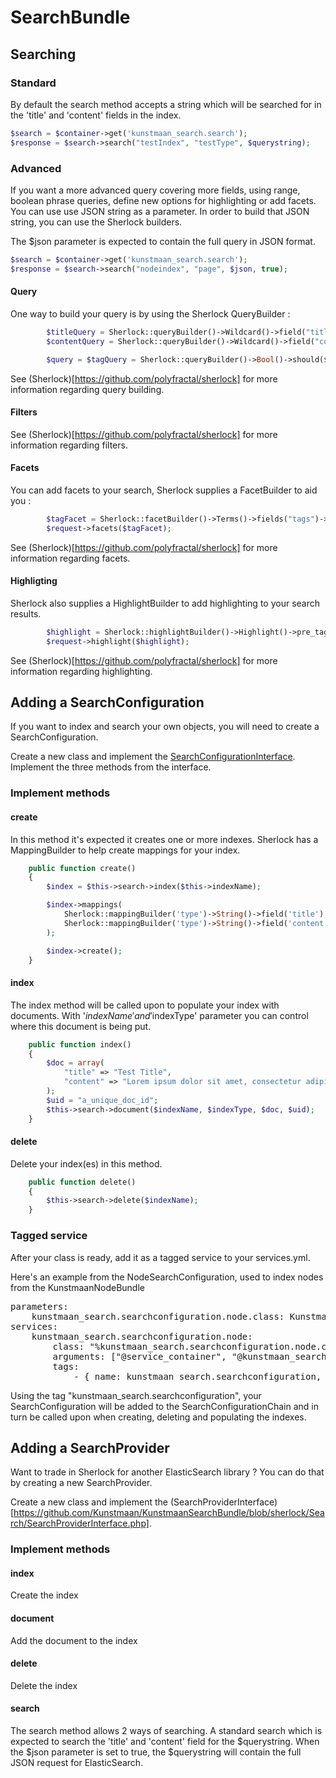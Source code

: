 # SearchBundle

## Searching

### Standard

By default the search method accepts a string which will be searched for in the 'title' and 'content' fields in the index.

```PHP
$search = $container->get('kunstmaan_search.search');
$response = $search->search("testIndex", "testType", $querystring);
```

### Advanced

If you want a more advanced query covering more fields, using range, boolean phrase queries, define new options for highlighting or add facets. You can use use JSON string as a parameter. In order to build that JSON string, you can use the Sherlock builders.

The $json parameter is expected to contain the full query in JSON format.

```PHP
$search = $container->get('kunstmaan_search.search');
$response = $search->search("nodeindex", "page", $json, true);
```

#### Query

One way to build your query is by using the Sherlock QueryBuilder :

```PHP
        $titleQuery = Sherlock::queryBuilder()->Wildcard()->field("title")->value($querystring);
        $contentQuery = Sherlock::queryBuilder()->Wildcard()->field("content")->value($querystring);

        $query = $tagQuery = Sherlock::queryBuilder()->Bool()->should($titleQuery, $contentQuery)->minimum_number_should_match(1);
```

See (Sherlock)[https://github.com/polyfractal/sherlock] for more information regarding query building.

#### Filters

See (Sherlock)[https://github.com/polyfractal/sherlock] for more information regarding filters.

#### Facets

You can add facets to your search, Sherlock supplies a FacetBuilder to aid you :

```PHP
        $tagFacet = Sherlock::facetBuilder()->Terms()->fields("tags")->facetname("tag");
        $request->facets($tagFacet);
```

See (Sherlock)[https://github.com/polyfractal/sherlock] for more information regarding facets.

#### Highligting

Sherlock also supplies a HighlightBuilder to add highlighting to your search results.

```PHP
        $highlight = Sherlock::highlightBuilder()->Highlight()->pre_tags(array("<strong>"))->post_tags(array("</strong>"))->fields(array("content" => array("fragment_size" => 150, "number_of_fragments" => 1)));
        $request->highlight($highlight);
```

See (Sherlock)[https://github.com/polyfractal/sherlock] for more information regarding highlighting.

## Adding a SearchConfiguration

If you want to index and search your own objects, you will need to create a SearchConfiguration.

Create a new class and implement the [SearchConfigurationInterface](https://github.com/Kunstmaan/KunstmaanSearchBundle/blob/sherlock/Configuration/SearchConfigurationInterface.php).
Implement the three methods from the interface.

### Implement methods

#### create

In this method it's expected it creates one or more indexes. Sherlock has a MappingBuilder to help create mappings for your index.

```PHP
    public function create()
    {
        $index = $this->search->index($this->indexName);

        $index->mappings(
            Sherlock::mappingBuilder('type')->String()->field('title'),
            Sherlock::mappingBuilder('type')->String()->field('content')
        );

        $index->create();
    }
```

#### index

The index method will be called upon to populate your index with documents. With '$indexName' and '$indexType' parameter you can control where this document is being put.

```PHP
    public function index()
    {
        $doc = array(
            "title" => "Test Title",
            "content" => "Lorem ipsum dolor sit amet, consectetur adipiscing elit. Curabitur nec lacus tortor, ut ultricies libero. Donec dapibus erat a nisi condimentum viverra."
        );
        $uid = "a_unique_doc_id";
        $this->search->document($indexName, $indexType, $doc, $uid);
    }
```

#### delete

Delete your index(es) in this method.

```PHP
    public function delete()
    {
        $this->search->delete($indexName);
    }
```
### Tagged service

After your class is ready, add it as a tagged service to your services.yml.

Here's an example from the NodeSearchConfiguration, used to index nodes from the KunstmaanNodeBundle

<pre>
parameters:
    kunstmaan_search.searchconfiguration.node.class: Kunstmaan\SearchBundle\Node\NodeSearchConfiguration
services:
    kunstmaan_search.searchconfiguration.node:
        class: "%kunstmaan_search.searchconfiguration.node.class%"
        arguments: ["@service_container", "@kunstmaan_search.search"]
        tags:
            - { name: kunstmaan_search.searchconfiguration, alias: Node }
</pre>

Using the tag "kunstmaan_search.searchconfiguration", your SearchConfiguration will be added to the SearchConfigurationChain and in turn be called upon when creating, deleting and populating the indexes.

## Adding a SearchProvider

Want to trade in Sherlock for another ElasticSearch library ? You can do that by creating a new SearchProvider.

Create a new class and implement the (SearchProviderInterface)[https://github.com/Kunstmaan/KunstmaanSearchBundle/blob/sherlock/Search/SearchProviderInterface.php].

### Implement methods

#### index

Create the index

#### document

Add the document to the index

#### delete

Delete the index

#### search

The search method allows 2 ways of searching. A standard search which is expected to search the 'title' and 'content' field for the $querystring. When the $json parameter is set to true, the $querystring will contain the full JSON request for ElasticSearch.
